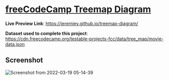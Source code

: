 # [freeCodeCamp Treemap Diagram](https://www.freecodecamp.org/learn/data-visualization/data-visualization-projects/visualize-data-with-a-treemap-diagram)

**Live Preview Link**: <https://jeremiey.github.io/treemap-diagram/>

**Dataset used to complete this project**: <https://cdn.freecodecamp.org/testable-projects-fcc/data/tree_map/movie-data.json>

## Screenshot

![Screenshot from 2022-03-19 05-14-39](https://user-images.githubusercontent.com/87664239/159106298-a38fdb06-3ec4-420d-8562-b731e5180df5.png)
